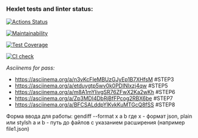 ### Hexlet tests and linter status:
[![Actions Status](https://github.com/MisterFlicker/python-project-50/workflows/hexlet-check/badge.svg)](https://github.com/MisterFlicker/python-project-50/actions)

[![Maintainability](https://api.codeclimate.com/v1/badges/e67979b46b00901c6162/maintainability)](https://codeclimate.com/github/MisterFlicker/python-project-50/maintainability)

[![Test Coverage](https://api.codeclimate.com/v1/badges/e67979b46b00901c6162/test_coverage)](https://codeclimate.com/github/MisterFlicker/python-project-50/test_coverage)

[![CI check](https://github.com/MisterFlicker/python-project-50/actions/workflows/main.yml/badge.svg)](https://github.com/MisterFlicker/python-project-50/actions/workflows/main.yml)

*Asciinems for pass:*
- https://asciinema.org/a/n3vKcFIeMBUzGJyEp1B7XHfsM #STEP3
- https://asciinema.org/a/etduygtp5wv0k0PDINlxzj4qw #STEP5
- https://asciinema.org/a/m8A1mYIivgSR76ZFwX2Ka2wKh #STEP6
- https://asciinema.org/a/Zp3MDI4DbRjBfFPcog2RBX6be #STEP7
- https://asciinema.org/a/BFCSALddpYlKvkKuMTGcQ8fSS #STEP8

Форма ввода для работы:
gendiff --format x a b
где x - формат json, plain или stylsh
a и b - путь до файлов с указанием расширения (например file1.json)

